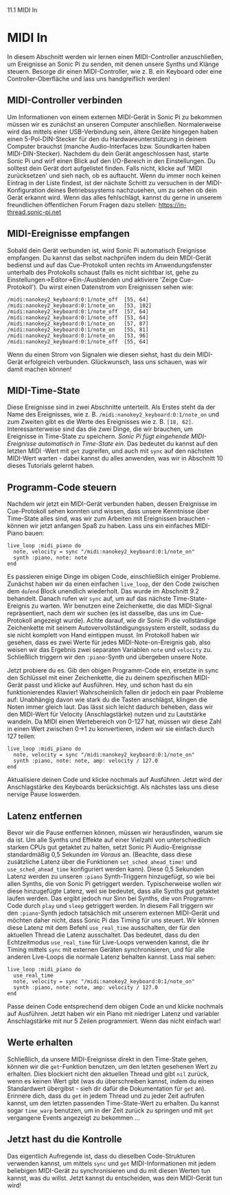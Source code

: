 11.1 MIDI In

# MIDI In

In diesem Abschnitt werden wir lernen einen MIDI-Controller anzuschließen, um Ereignisse an Sonic Pi zu senden, mit denen unsere Synths und Klänge steuern. Besorge dir einen MIDI-Controller, wie z. B. ein Keyboard oder eine Controller-Oberfläche und lass uns handgreiflich werden!


## MIDI-Controller verbinden

Um Informationen von einem externen MIDI-Gerät in Sonic Pi zu bekommen müssen wir es zunächst an unseren Computer anschließen. Normalerweise wird das mittels einer USB-Verbindung sein, ältere Geräte hingegen haben einen 5-Pol-DIN-Stecker für den du Hardwareunterstützung in deinem Computer brauchst (manche Audio-Interfaces bzw. Soundkarten haben MIDI-DIN-Stecker). Nachdem du dein Gerät angeschlossen hast, starte Sonic Pi und wirf einen Blick auf den I/O-Bereich in den Einstellungen. Du solltest dein Gerät dort aufgelistet finden. Falls nicht, klicke auf 'MIDI zurücksetzen' und sieh nach, ob es auftaucht. Wenn du immer noch keinen Eintrag in der Liste findest, ist der nächste Schritt zu versuchen in der MIDI-Konfiguration deines Betriebssystems nachzusehen, um zu sehen ob dein Gerät erkannt wird. Wenn das alles fehlschlägt, kannst du gerne in unserem freundlichen öffentlichen Forum Fragen dazu stellen: https://in-thread.sonic-pi.net

## MIDI-Ereignisse empfangen

Sobald dein Gerät verbunden ist, wird Sonic Pi automatisch Ereignisse empfangen. Du kannst das selbst nachprüfen indem du dein MIDI-Gerät bedienst und auf das Cue-Protokoll unten rechts im Anwendungsfenster unterhalb des Protokolls schaust (falls es nicht sichtbar ist, gehe zu Einstellungen->Editor->Ein-/Ausblenden und aktiviere 'Zeige Cue-Protokoll'). Du wirst einen Datenstrom von Ereignissen sehen wie:

```
/midi:nanokey2_keyboard:0:1/note_off  [55, 64]
/midi:nanokey2_keyboard:0:1/note_on   [53, 102]
/midi:nanokey2_keyboard:0:1/note_off  [57, 64]
/midi:nanokey2_keyboard:0:1/note_off  [53, 64]
/midi:nanokey2_keyboard:0:1/note_on   [57, 87]
/midi:nanokey2_keyboard:0:1/note_on   [55, 81]
/midi:nanokey2_keyboard:0:1/note_on   [53, 96]
/midi:nanokey2_keyboard:0:1/note_off  [55, 64]
```

Wenn du einen Strom von Signalen wie diesen siehst, hast du dein MIDI-Gerät erfolgreich verbunden. Glückwunsch, lass uns schauen, was wir damit machen können!

## MIDI-Time-State

Diese Ereignisse sind in zwei Abschnitte unterteilt. Als Erstes steht da der Name des Ereignisses, wie z. B. `/midi:nanokey2_keyboard:0:1/note_on` und zum Zweiten gibt es die Werte des Ereignisses wie z. B. `[18, 62]`. Interessanterweise sind das die zwei Dinge, die wir brauchen, um Ereignisse in Time-State zu speichern. *Sonic Pi fügt eingehende MIDI-Ereignisse automatisch in Time-State ein*. Das bedeutet du kannst auf den letzten MIDI -Wert mit `get` zugreifen, und auch mit `sync` auf den nächsten MIDI-Wert warten - dabei kannst du alles anwenden, was wir in Abschnitt 10 dieses Tutorials gelernt haben.

## Programm-Code steuern

Nachdem wir jetzt ein MIDI-Gerät verbunden haben, dessen Ereignisse im Cue-Protokoll sehen konnten und wissen, dass unsere Kenntnisse über Time-State alles sind, was wir zum Arbeiten mit Ereignissen brauchen - können wir jetzt anfangen Spaß zu haben. Lass uns ein einfaches MIDI-Piano bauen:

```
live_loop :midi_piano do
  note, velocity = sync "/midi:nanokey2_keyboard:0:1/note_on"
  synth :piano, note: note
end
```

Es passieren einige Dinge im obigen Code, einschließlich einiger Probleme. Zunächst haben wir da einen einfachen `live_loop`, der den Code zwischen dem `do`/`end` Block unendlich wiederholt. Das wurde im Abschnitt 9.2 behandelt. Danach rufen wir `sync` auf, um auf das nächste Time-State-Ereignis zu warten. Wir benutzen eine Zeichenkette, die das MIDI-Signal repräsentiert, nach dem wir suchen (es ist dasselbe, das uns im Cue-Protokoll angezeigt wurde). Achte darauf, wie dir Sonic Pi die vollständige Zeichenkette mit seinem Autovervollständigungssystem erstellt, sodass du sie nicht komplett von Hand eintippen musst. Im Protokoll haben wir gesehen, dass es zwei Werte für jedes MIDI-Note-on-Ereignis gab, also weisen wir das Ergebnis zwei separaten Variablen `note` und `velocity` zu. Schließlich triggern wir den `:piano`-Synth und übergeben unsere Note.

Jetzt probiere du es. Gib den obigen Programm-Code ein, ersetzte in sync den Schlüssel mit einer Zeichenkette, die zu deinem spezifischen MIDI-Gerät passt und klicke auf Ausführen. Hey, und schon hast du ein funktionierendes Klavier! Wahrscheinlich fallen dir jedoch ein paar Probleme auf: Unabhängig davon wie stark du die Tasten anschlägst, klingen die Noten immer gleich laut. Das lässt sich leicht dadurch beheben, dass wir den MIDI-Wert für Velocity (Anschlagstärke) nutzen und zu Lautstärke wandeln. Da MIDI einen Wertebereich von 0-127 hat, müssen wir diese Zahl in einen Wert zwischen 0->1 zu konvertieren, indem wir sie einfach durch 127 teilen:

```
live_loop :midi_piano do
  note, velocity = sync "/midi:nanokey2_keyboard:0:1/note_on"
  synth :piano, note: note, amp: velocity / 127.0
end
```

Aktualisiere deinen Code und klicke nochmals auf Ausführen. Jetzt wird der Anschlagstärke des Keyboards berücksichtigt. Als nächstes lass uns diese nervige Pause loswerden.

## Latenz entfernen

Bevor wir die Pause entfernen können, müssen wir herausfinden, warum sie da ist. Um alle Synths und Effekte auf einer Vielzahl von unterschiedlich starken CPUs gut getaktet zu halten, setzt Sonic Pi Audio-Ereignisse standardmäßig 0,5 Sekunden *im Voraus* an. (Beachte, dass diese zusätzliche Latenz über die Funktionen `set_sched_ahead_time!` und `use_sched_ahead_time` konfiguriert werden kann). Diese 0,5 Sekunden Latenz werden zu unseren `:piano` Synth-Triggern hinzugefügt, so wie bei allen Synths, die von Sonic Pi getriggert werden. Typischerweise wollen wir diese hinzugefügte Latenz, weil sie bedeutet, dass alle Synths gut getaktet laufen werden. Das ergibt jedoch nur Sinn bei Synths, die von Programm-Code durch `play` und `sleep` getriggert werden. In diesem Fall triggern wir den `:piano`-Synth jedoch tatsächlich mit unserem externen MIDI-Gerät und möchten daher nicht, dass Sonic Pi das Timing für uns steuert. Wir können diese Latenz mit dem Befehl `use_real_time` ausschalten, der für den aktuellen Thread die Latenz ausschaltet. Das bedeutet, dass du den Echtzeitmodus `use_real_time` für Live-Loops verwenden kannst, die ihr Timing mittels `sync` mit externen Geräten synchronisieren, und für alle anderen Live-Loops die normale Latenz behalten kannst. Lass mal sehen:

```
live_loop :midi_piano do
  use_real_time
  note, velocity = sync "/midi:nanokey2_keyboard:0:1/note_on"
  synth :piano, note: note, amp: velocity / 127.0
end
```

Passe deinen Code entsprechend dem obigen Code an und klicke nochmals auf Ausführen. Jetzt haben wir ein Piano mit niedriger Latenz und variabler Anschlagstärke mit nur 5 Zeilen programmiert. Wenn das nicht einfach war!

## Werte erhalten

Schließlich, da unsere MIDI-Ereignisse direkt in den Time-State gehen, können wir die `get`-Funktion benutzen, um den letzten gesehenen Wert zu erhalten. Dies blockiert nicht den aktuellen Thread und gibt `nil` zurück, wenn es keinen Wert gibt (was du überschreiben kannst, indem du einen Standardwert übergibst - sieh dir dafür die Dokumentation für `get` an). Erinnere dich, dass du `get` in jedem Thread und zu jeder Zeit aufrufen kannst, um den letzten passenden Time-State-Wert zu erhalten. Du kannst sogar `time_warp` benutzen, um in der Zeit zurück zu springen und mit `get` vergangene Events angezeigt zu bekommen ...


## Jetzt hast du die Kontrolle

Das eigentlich Aufregende ist, dass du dieselben Code-Strukturen verwenden kannst, um mittels `sync` und `get` MIDI-Informationen mit jedem beliebigen MIDI-Gerät zu synchronisieren und du mit diesen Werten tun kannst, was du willst. Jetzt kannst du entscheiden, was dein MIDI-Gerät tun wird!

